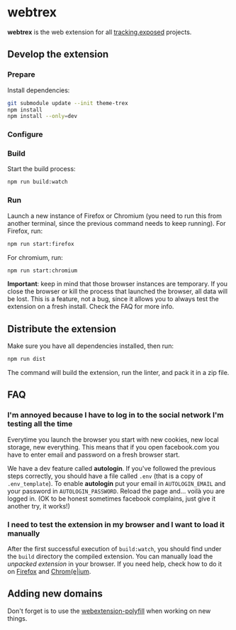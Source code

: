 # webtrex

**webtrex** is the web extension for all [tracking.exposed](https://tracking.exposed) projects.

## Develop the extension

### Prepare

Install dependencies:

```bash
git submodule update --init theme-trex
npm install
npm install --only=dev
```

### Configure



### Build
Start the build process:

```bash
npm run build:watch
```

### Run

Launch a new instance of Firefox or Chromium (you need to run this from another terminal, since the previous command needs to keep running). For Firefox, run:

```bash
npm run start:firefox
```

For chromium, run:

```bash
npm run start:chromium
```

**Important**: keep in mind that those browser instances are temporary. If you close the browser or kill the process that launched the browser, all data will be lost. This is a feature, not a bug, since it allows you to always test the extension on a fresh install. Check the FAQ for more info.


## Distribute the extension

Make sure you have all dependencies installed, then run:

```bash
npm run dist
```

The command will build the extension, run the linter, and pack it in a zip file.

## FAQ

### I'm annoyed because I have to log in to the social network I'm testing all the time

Everytime you launch the browser you start with new cookies, new local storage, new everything. This means that if you open facebook.com you have to enter email and password on a fresh browser start.

We have a dev feature called **autologin**. If you've followed the previous steps correctly, you should have a file called `.env` (that is a copy of `.env_template`). To enable **autologin** put your email in `AUTOLOGIN_EMAIL` and your password in `AUTOLOGIN_PASSWORD`. Reload the page and... voilà you are logged in. (OK to be honest sometimes facebook complains, just give it another try, it works!)

### I need to test the extension in my browser and I want to load it manually

After the first successful execution of `build:watch`, you should find under the `build` directory the compiled extension. You can manually load the *unpacked extension* in your browser. If you need help, check how to do it on [Firefox](https://developer.mozilla.org/en-US/docs/Mozilla/Add-ons/WebExtensions/Your_first_WebExtension#Installing) and [Chrom(e|ium](https://developer.chrome.com/extensions/getstarted).

## Adding new domains

Don't forget is to use the [webextension-polyfill](https://github.com/mozilla/webextension-polyfill) when working on new things.
